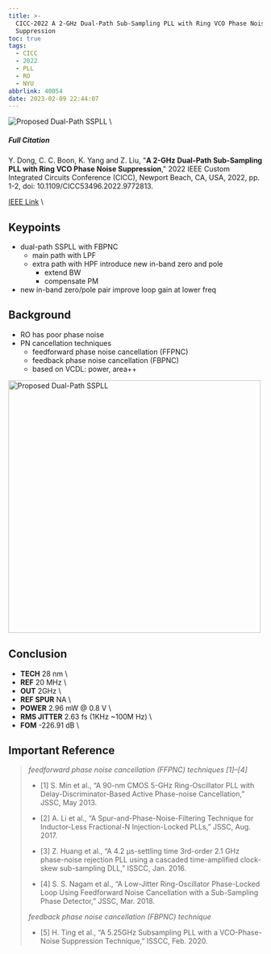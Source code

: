 ```yaml
---
title: >-
  CICC-2022 A 2-GHz Dual-Path Sub-Sampling PLL with Ring VCO Phase Noise
  Suppression
toc: true
tags:
  - CICC
  - 2022
  - PLL
  - RO
  - NYU
abbrlink: 40054
date: 2023-02-09 22:44:07
---
```


![Proposed Dual-Path SSPLL](https://api2.mubu.com/v3/document_image/ed692090-5368-4244-afa8-886ac6c86685-216525.jpg) \

##### Full Citation

Y. Dong, C. C. Boon, K. Yang and Z. Liu, "**A 2-GHz Dual-Path Sub-Sampling PLL with Ring VCO Phase Noise Suppression**," 2022 IEEE Custom Integrated Circuits Conference (CICC), Newport Beach, CA, USA, 2022, pp. 1-2, doi: 10.1109/CICC53496.2022.9772813.

[IEEE Link](https://ieeexplore.ieee.org/document/9159692) \

## Keypoints

- dual-path SSPLL with FBPNC
  - main path with LPF
  - extra path with HPF
    introduce new in-band zero and pole
    - ​extend BW
    - compensate PM
- new in-band zero/pole pair
  improve loop gain at lower freq

## Background

- RO has poor phase noise
- PN cancellation techniques
  - feedforward phase noise cancellation (FFPNC)
  - feedback phase noise cancellation (FBPNC)
  - based on VCDL: power, area++

<img src="https://api2.mubu.com/v3/document_image/00983291-3bf0-470a-8c2d-3cd20df00ca6-216525.jpg" width = "500" alt="Proposed Dual-Path SSPLL" align=center />

## Conclusion

- **TECH** 28 nm \
- **REF** 20 MHz \
- **OUT** 2GHz \
- **REF SPUR** NA \
- **POWER** 2.96 mW @ 0.8 V \
- **RMS JITTER** 2.63 fs (1KHz ~100M Hz) \
- **FOM** -226.91 dB \

## Important Reference

> *feedforward phase noise cancellation (FFPNC) techniques \[1\]–\[4\]*
>
> - \[1\] S. Min et al., “A 90-nm CMOS 5-GHz Ring-Oscillator PLL with Delay-Discriminator-Based Active Phase-noise Cancellation,” JSSC, May 2013.
>
> - \[2\] A. Li et al., “A Spur-and-Phase-Noise-Filtering Technique for Inductor-Less Fractional-N Injection-Locked PLLs,” JSSC, Aug. 2017.
>
> - \[3\] Z. Huang et al., “A 4.2 μs-settling time 3rd-order 2.1 GHz phase-noise rejection PLL using a cascaded time-amplified clock-skew sub-sampling DLL,” ISSCC, Jan. 2016.
>
> - \[4\] S. S. Nagam et al., “A Low-Jitter Ring-Oscillator Phase-Locked Loop Using Feedforward Noise Cancellation with a Sub-Sampling Phase Detector,” JSSC, Mar. 2018.
>
> *feedback phase noise cancellation (FBPNC) technique*
>
> - \[5\] H. Ting et al., “A 5.25GHz Subsampling PLL with a VCO-Phase- Noise Suppression Technique,” ISSCC, Feb. 2020.
